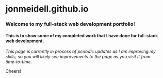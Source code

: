 # jonmeidell.github.io

### Welcome to my full-stack web development portfolio!

#### This is to show some of my completed work that I have done for full-stack web development.
_This page is currently in process of periodic updates as I am improving my skills, so you will likely see improvements to the page as you visit it from time-to-time._

Cheers!
